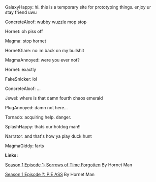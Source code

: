 GalaxyHappy: hi. this is a temporary site for prototyping things. enjoy ur stay friend uwu

ConcreteAloof: wubby wuzzle mop stop

Hornet: oh piss off

Magma: stop hornet

HornetGlare: no im back on my bullshit

MagmaAnnoyed: were you ever not?

Hornet: exactly

FakeSnicker: lol

ConcreteAloof: ...

Jewel: where is that damn fourth chaos emerald

PlugAnnoyed: damn not here...

Tornado: acquiring help. danger.

SplashHappy: thats our hotdog man!!

Narrator: and that's how ya play duck hunt

MagmaGiddy: farts

**Links:**

[Season 1 Episode 1: Sorrows of Time Forgotten](CR_S1_E01.htm) By Hornet Man

[Season 1 Episode ?: PIE ASS](CR_S1_PIEASS.htm) By Hornet Man


<script src="assets/js/mugshots.js"></script>
